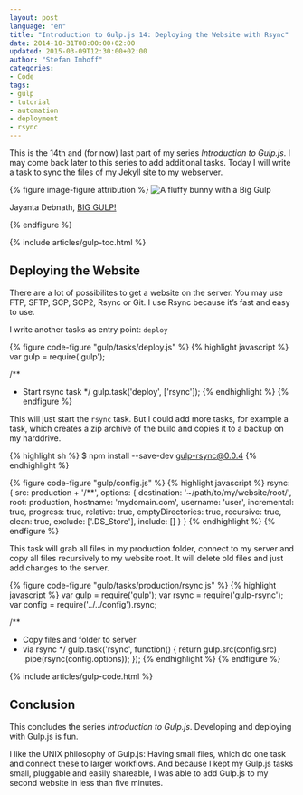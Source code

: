 ```yaml
---
layout: post
language: "en"
title: "Introduction to Gulp.js 14: Deploying the Website with Rsync"
date: 2014-10-31T08:00:00+02:00
updated: 2015-03-09T12:30:00+02:00
author: "Stefan Imhoff"
categories:
- Code
tags:
- gulp
- tutorial
- automation
- deployment
- rsync
---
```


This is the 14th and (for now) last part of my series *Introduction to Gulp.js*. I may come back later to this series to add additional tasks. Today I will write a task to sync the files of my Jekyll site to my webserver.

{% figure image-figure attribution %}
<img src="/assets/images/artikel/gulp-tutorial-14.jpg" alt="A fluffy bunny with a Big Gulp">
<p class="attribution-text"><i class="icon-cc"></i> Jayanta Debnath, <a href="https://www.flickr.com/photos/jkdsphotography/13786076413">BIG GULP!</a></p>
{% endfigure %}

{% include articles/gulp-toc.html %}

## Deploying the Website
There are a lot of possibilites to get a website on the server. You may use FTP, SFTP, SCP, SCP2, Rsync or Git. I use Rsync because it’s fast and easy to use.

I write another tasks as entry point: `deploy`

{% figure code-figure "gulp/tasks/deploy.js" %}
{% highlight javascript %}
var gulp = require('gulp');

/**
 * Start rsync task
 */
gulp.task('deploy', ['rsync']);
{% endhighlight %}
{% endfigure %}

This will just start the `rsync` task. But I could add more tasks, for example a task, which creates a zip archive of the build and copies it to a backup on my harddrive.

{% highlight sh %}
$ npm install --save-dev gulp-rsync@0.0.4
{% endhighlight %}

{% figure code-figure "gulp/config.js" %}
{% highlight javascript %}
rsync: {
  src: production + '/**',
  options: {
    destination: '~/path/to/my/website/root/',
    root: production,
    hostname: 'mydomain.com',
    username: 'user',
    incremental: true,
    progress: true,
    relative: true,
    emptyDirectories: true,
    recursive: true,
    clean: true,
    exclude: ['.DS_Store'],
    include: []
  }
}
{% endhighlight %}
{% endfigure %}

This task will grab all files in my production folder, connect to my server and copy all files recursively to my website root. It will delete old files and just add changes to the server.

{% figure code-figure "gulp/tasks/production/rsync.js" %}
{% highlight javascript %}
var gulp   = require('gulp');
var rsync  = require('gulp-rsync');
var config = require('../../config').rsync;

/**
 * Copy files and folder to server
 * via rsync
 */
gulp.task('rsync', function() {
  return gulp.src(config.src)
    .pipe(rsync(config.options));
});
{% endhighlight %}
{% endfigure %}

{% include articles/gulp-code.html %}

## Conclusion
This concludes the series *Introduction to Gulp.js*. Developing and deploying with Gulp.js is fun.

I like the UNIX philosophy of Gulp.js: Having small files, which do one task and connect these to larger workflows. And because I kept my Gulp.js tasks small, pluggable and easily shareable, I was able to add Gulp.js to my second website in less than five minutes.
